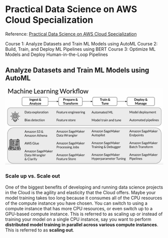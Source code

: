 # Practical Data Science on AWS Cloud Specialization

Reference: <a href="https://www.deeplearning.ai/courses/practical-data-science-specialization/">Practical Data Science on AWS Cloud Specialization</a>

Course 1: Analyze Datasets and Train ML Models using AutoML
Course 2: Build, Train, and Deploy ML Pipelines using BERT
Course 3: Optimize ML Models and Deploy Human-in-the-Loop Pipelines

## Analyze Datasets and Train ML Models using AutoML

![](https://github.com/DanialArab/images/blob/main/Practical-DS-with-AWS/ML-Workflow.PNG)

### Scale up vs. Scale out 

One of the biggest benefits of developing and running data science projects in the Cloud is the agility and elasticity that the Cloud offers. Maybe your model training takes too long because it consumes all of the CPU resources of the compute instance you have chosen. You can switch to using a compute instance that has more CPU resources, or even switch up to a GPU-based compute instance. This is referred to as scaling up or instead of training your model on a single CPU instance, say you want to perform **distributed model training in parallel across various compute instances**. This is referred to as **scaling out**. 

